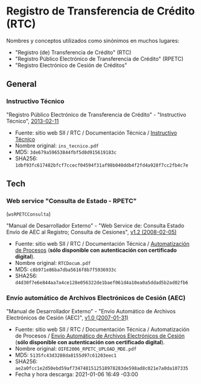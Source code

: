 # Registro de Transferencia de Crédito (RTC)

Nombres y conceptos utilizados como sinónimos en muchos lugares:
- "Registro (de) Transferencia de Crédito" (RTC)
- "Registro Público Electrónico de Transferencia de Crédito" (RPETC)
- "Registro Electrónico de Cesión de Créditos"


## General


### Instructivo Técnico

"Registro Público Electrónico de Transferencia de Crédito" - "Instructivo Técnico",
[2013-02-11](2013-02-11-instructivo-tecnico.pdf)

- Fuente: sitio web SII / RTC / Documentación Técnica /
  [Instructivo Técnico](http://www.sii.cl/factura_electronica/ins_tecnico.pdf)
- Nombre original: `ins_tecnico.pdf`
- MD5: `3de679a59653844fbf5d0d915619183c`
- SHA256: `1dbf93fc617482bfcf7ccecf04594f31af98b040ddb4f2fd4a928f7cc2fb4c7e`


## Tech


### Web service "Consulta de Estado - RPETC"

(`wsRPETCConsulta`)

"Manual de Desarrollador Externo" - "Web Service de:
Consulta Estado Envío de AEC al Registro; Consulta de Cesiones",
[v1.2 (2008-02-05)](wsRPETCConsulta/2008-02-05-manual-de-desarrollador-externo-v1.2.pdf)

- Fuente: sitio web SII / RTC / Documentación Técnica /
  [Automatización de Procesos](https://palena.sii.cl/rtc/RTC/RTCDocAutom.html)
  (**sólo disponible con autenticación con certificado digital**).
- Nombre original: `RTCDocum.pdf`
- MD5: `c8b971e86ba7dba5616f8b7f5936933c`
- SHA256: `d4d30f7e6e844aa7a4ce128e056322de1baef061d4a10ea0a5ddad5b2ad02fb6`


### Envío automático de Archivos Electrónicos de Cesión (AEC)

"Manual de Desarrollador Externo" - "Envío Automático de Archivos Electrónicos de Cesión
(AEC)",
[v1.0 (2007-01-31)](RPETCEnvio/2007-01-31-envio-automatico-de-archivos-electronicos-de-cesion-v1.0.pdf)

- Fuente: sitio web SII / RTC / Documentación Técnica / Automatización de Procesos /
  [Envío Automático de Archivos Electrónicos de Cesión](https://palena.sii.cl/cgi_rtc/RTC/RTCDocum.cgi?2)
  (**sólo disponible con autenticación con certificado digital**).
- Nombre original: `OIFE2006_RPETC_UPLOAD_MDE.pdf`
- MD5: `5135fc43d3288da8155d97c61203eec1`
- SHA256: `ae2a0fcc1e2d50ebd59af7347481512518978283de598ad8c021e7a0da107335`
- Fecha y hora descarga: 2021-01-06 16:49 -03:00
